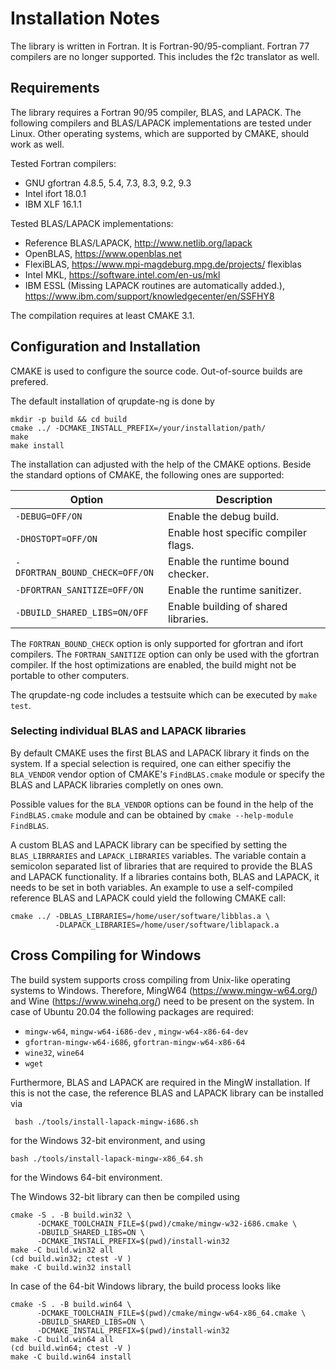 Installation Notes
==================

The library is written in Fortran. It is Fortran-90/95-compliant. Fortran 77
compilers are no longer supported. This includes the f2c translator as well.

## Requirements

The library requires a Fortran 90/95 compiler, BLAS, and LAPACK. The following
compilers and BLAS/LAPACK implementations are tested under Linux. Other
operating systems, which are supported by CMAKE, should work as well.

Tested Fortran compilers:

 * GNU gfortran 4.8.5, 5.4, 7.3, 8.3, 9.2, 9.3
 * Intel ifort 18.0.1
 * IBM XLF 16.1.1

Tested BLAS/LAPACK implementations:

 * Reference BLAS/LAPACK, http://www.netlib.org/lapack
 * OpenBLAS, https://www.openblas.net
 * FlexiBLAS, https://www.mpi-magdeburg.mpg.de/projects/ flexiblas
 * Intel MKL, https://software.intel.com/en-us/mkl
 * IBM ESSL (Missing LAPACK routines are automatically added.),
   https://www.ibm.com/support/knowledgecenter/en/SSFHY8

The compilation requires at least CMAKE 3.1.


## Configuration and Installation

CMAKE is used to configure the source code. Out-of-source builds are prefered.

The default installation of qrupdate-ng is done by

    mkdir -p build && cd build
    cmake ../ -DCMAKE_INSTALL_PREFIX=/your/installation/path/
    make
    make install

The installation can adjusted with the help of the CMAKE options. Beside the
standard options of CMAKE, the following ones are supported:

| **Option**                     | **Description**                             |
|--------------------------------|---------------------------------------------|
| `-DEBUG=OFF/ON`                | Enable the debug build.                     |
| `-DHOSTOPT=OFF/ON`             | Enable host specific compiler flags.        |
| `-DFORTRAN_BOUND_CHECK=OFF/ON` | Enable the runtime bound checker.           |
| `-DFORTRAN_SANITIZE=OFF/ON`    | Enable the runtime sanitizer.               |
| `-DBUILD_SHARED_LIBS=ON/OFF`   | Enable building of shared libraries.        |

The `FORTRAN_BOUND_CHECK` option is only supported for gfortran and ifort
compilers. The `FORTRAN_SANITIZE` option can only be used with the gfortran
compiler. If the host optimizations are enabled, the build might not be portable
to other computers.

The qrupdate-ng code includes a testsuite which can be executed by `make test`.

### Selecting individual BLAS and LAPACK libraries

By default CMAKE uses the first BLAS and LAPACK library it finds on the system.
If a special selection is required, one can either specifiy the `BLA_VENDOR`
vendor option of CMAKE's `FindBLAS.cmake` module or specify the BLAS and LAPACK
libraries completly on ones own.

Possible values for the `BLA_VENDOR` options can be found in the help of the
`FindBLAS.cmake` module and can be obtained by `cmake --help-module FindBLAS`.

A custom BLAS and LAPACK library can be specified by setting the
`BLAS_LIBRRARIES` and `LAPACK_LIBRARIES` variables. The variable contain a
semicolon separated list of libraries that are required to provide the BLAS and
LAPACK functionality. If a libraries contains both, BLAS and LAPACK, it needs
to be set in both variables. An example to use a self-compiled reference BLAS
and LAPACK could yield the following CMAKE call:

    cmake ../ -DBLAS_LIBRARIES=/home/user/software/libblas.a \
              -DLAPACK_LIBRARIES=/home/user/software/liblapack.a

## Cross Compiling for Windows
The build system supports cross compiling from Unix-like operating systems to
Windows. Therefore, MingW64 (https://www.mingw-w64.org/) and
Wine (https://www.winehq.org/) need to be present on the system. In case of
Ubuntu 20.04 the following packages are required:
* `mingw-w64`, `mingw-w64-i686-dev` , `mingw-w64-x86-64-dev`
* `gfortran-mingw-w64-i686`, `gfortran-mingw-w64-x86-64`
* `wine32`, `wine64`
* `wget`

Furthermore, BLAS and LAPACK are required in the MingW installation. If this is
not the case, the reference BLAS and LAPACK library can be installed via
```shell
 bash ./tools/install-lapack-mingw-i686.sh
```
for the Windows 32-bit environment, and  using
```shelll
bash ./tools/install-lapack-mingw-x86_64.sh
```
for the Windows 64-bit environment.

The Windows 32-bit  library can then be compiled using
```shell
cmake -S . -B build.win32 \
      -DCMAKE_TOOLCHAIN_FILE=$(pwd)/cmake/mingw-w32-i686.cmake \
      -DBUILD_SHARED_LIBS=ON \
      -DCMAKE_INSTALL_PREFIX=$(pwd)/install-win32
make -C build.win32 all
(cd build.win32; ctest -V )
make -C build.win32 install
```

In case of the 64-bit Windows library, the build process looks like
```shell
cmake -S . -B build.win64 \
      -DCMAKE_TOOLCHAIN_FILE=$(pwd)/cmake/mingw-w64-x86_64.cmake \
      -DBUILD_SHARED_LIBS=ON \
      -DCMAKE_INSTALL_PREFIX=$(pwd)/install-win32
make -C build.win64 all
(cd build.win64; ctest -V )
make -C build.win64 install
```


